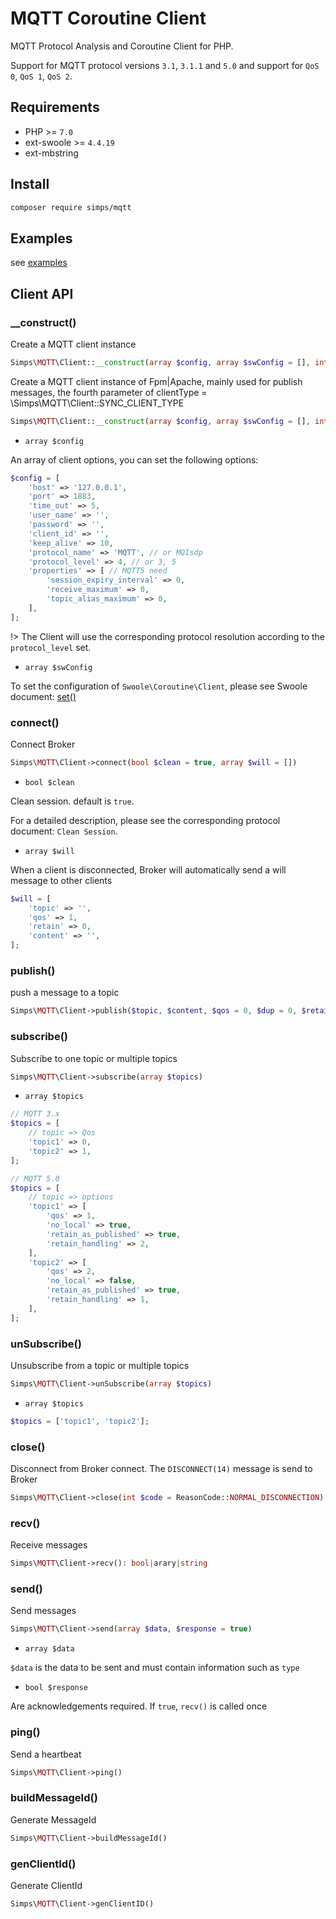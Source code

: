 # MQTT Coroutine Client

MQTT Protocol Analysis and Coroutine Client for PHP.

Support for MQTT protocol versions `3.1`, `3.1.1` and `5.0` and support for `QoS 0`, `QoS 1`, `QoS 2`.

## Requirements

* PHP >= `7.0`
* ext-swoole >= `4.4.19`
* ext-mbstring

## Install

```bash
composer require simps/mqtt
```

## Examples

see [examples](https://github.com/simps/mqtt/tree/master/examples)

## Client API

### __construct()

Create a MQTT client instance

```php
Simps\MQTT\Client::__construct(array $config, array $swConfig = [], int $type = SWOOLE_SOCK_TCP)
```

Create a MQTT client instance of Fpm|Apache, mainly used for publish messages, the fourth parameter of clientType = \Simps\MQTT\Client::SYNC_CLIENT_TYPE   

```php
Simps\MQTT\Client::__construct(array $config, array $swConfig = [], int $type = SWOOLE_SOCK_TCP, int clientType = \Simps\MQTT\Client::SYNC_CLIENT_TYPE)
```

* `array $config`

An array of client options, you can set the following options:

```php
$config = [
    'host' => '127.0.0.1',
    'port' => 1883,
    'time_out' => 5,
    'user_name' => '',
    'password' => '',
    'client_id' => '',
    'keep_alive' => 10,
    'protocol_name' => 'MQTT', // or MQIsdp
    'protocol_level' => 4, // or 3, 5
    'properties' => [ // MQTT5 need
        'session_expiry_interval' => 0,
        'receive_maximum' => 0,
        'topic_alias_maximum' => 0,
    ],
];
```

!> The Client will use the corresponding protocol resolution according to the `protocol_level` set.

* `array $swConfig`

To set the configuration of `Swoole\Coroutine\Client`, please see Swoole document: [set()](https://www.swoole.co.uk/docs/modules/swoole-coroutine-client-set)

### connect()

Connect Broker

```php
Simps\MQTT\Client->connect(bool $clean = true, array $will = [])
```

* `bool $clean`

Clean session. default is `true`. 

For a detailed description, please see the corresponding protocol document: `Clean Session`.

* `array $will`

When a client is disconnected, Broker will automatically send a will message to other clients

```php
$will = [
    'topic' => '',
    'qos' => 1,
    'retain' => 0,
    'content' => '',
];
```

### publish()

push a message to a topic

```php
Simps\MQTT\Client->publish($topic, $content, $qos = 0, $dup = 0, $retain = 0, array $properties = [])
```

### subscribe()

Subscribe to one topic or multiple topics

```php
Simps\MQTT\Client->subscribe(array $topics)
```

* `array $topics`

```php
// MQTT 3.x
$topics = [
    // topic => Qos
    'topic1' => 0, 
    'topic2' => 1,
];

// MQTT 5.0
$topics = [
    // topic => options
    'topic1' => [
        'qos' => 1,
        'no_local' => true,
        'retain_as_published' => true,
        'retain_handling' => 2,
    ], 
    'topic2' => [
        'qos' => 2,
        'no_local' => false,
        'retain_as_published' => true,
        'retain_handling' => 1,
    ], 
];
```

### unSubscribe()

Unsubscribe from a topic or multiple topics

```php
Simps\MQTT\Client->unSubscribe(array $topics)
```

* `array $topics`

```php
$topics = ['topic1', 'topic2'];
```

### close()

Disconnect from Broker connect. The `DISCONNECT(14)` message is send to Broker

```php
Simps\MQTT\Client->close(int $code = ReasonCode::NORMAL_DISCONNECTION)
```

### recv()

Receive messages

```php
Simps\MQTT\Client->recv(): bool|arary|string
```

### send()

Send messages

```php
Simps\MQTT\Client->send(array $data, $response = true)
```

* `array $data`

`$data` is the data to be sent and must contain information such as `type`

* `bool $response`

Are acknowledgements required. If `true`, `recv()` is called once

### ping()

Send a heartbeat

```php
Simps\MQTT\Client->ping()
```

### buildMessageId()

Generate MessageId

```php
Simps\MQTT\Client->buildMessageId()
```

### genClientId()

Generate ClientId

```php
Simps\MQTT\Client->genClientID()
```
